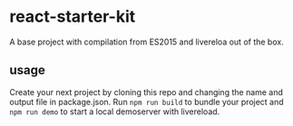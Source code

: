 # react-starter-kit
A base project with compilation from ES2015 and livereloa out of the box.

## usage
Create your next project by cloning this repo and changing the name and output file in package.json. Run `npm run build` to bundle your project and `npm run demo` to start a local demoserver with livereload.
